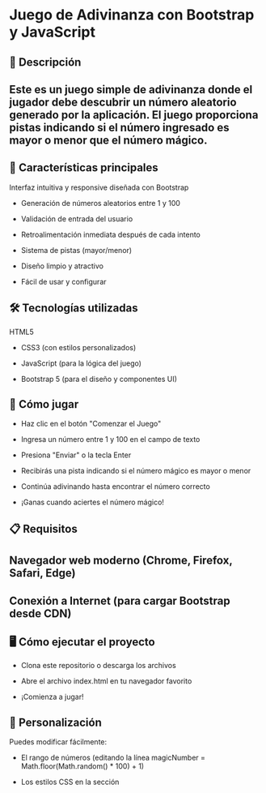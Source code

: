 # Juego de Adivinanza con Bootstrap y JavaScript
## 📝 Descripción
## Este es un juego simple de adivinanza donde el jugador debe descubrir un número aleatorio generado por la aplicación. El juego proporciona pistas indicando si el número ingresado es mayor o menor que el número mágico.

## 🎯 Características principales
Interfaz intuitiva y responsive diseñada con Bootstrap

- Generación de números aleatorios entre 1 y 100

- Validación de entrada del usuario

- Retroalimentación inmediata después de cada intento

- Sistema de pistas (mayor/menor)

- Diseño limpio y atractivo

- Fácil de usar y configurar

## 🛠️ Tecnologías utilizadas
HTML5

- CSS3 (con estilos personalizados)

- JavaScript (para la lógica del juego)

- Bootstrap 5 (para el diseño y componentes UI)

## 🚀 Cómo jugar
- Haz clic en el botón "Comenzar el Juego"

- Ingresa un número entre 1 y 100 en el campo de texto

- Presiona "Enviar" o la tecla Enter

- Recibirás una pista indicando si el número mágico es mayor o menor

- Continúa adivinando hasta encontrar el número correcto

- ¡Ganas cuando aciertes el número mágico!

## 📋 Requisitos

## Navegador web moderno (Chrome, Firefox, Safari, Edge)

## Conexión a Internet (para cargar Bootstrap desde CDN)

## 🖥️ Cómo ejecutar el proyecto
- Clona este repositorio o descarga los archivos

- Abre el archivo index.html en tu navegador favorito

- ¡Comienza a jugar!

## 🎨 Personalización
Puedes modificar fácilmente:

- El rango de números (editando la línea magicNumber = Math.floor(Math.random() * 100) + 1)

- Los estilos CSS en la sección <style>

- Los mensajes de alerta en el código JavaScript

## 📜 Licencia
Este proyecto está bajo la licencia MIT © 2025 [ISMAEL ISA] - siéntete libre de usarlo y modificarlo como desees.
